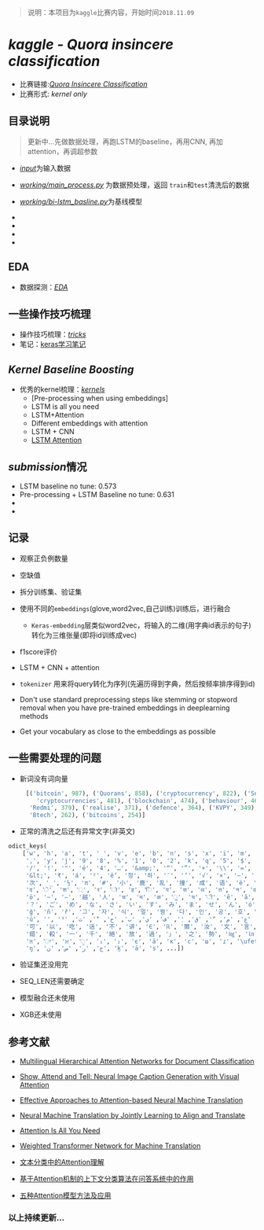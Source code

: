 > 说明：本项目为`kaggle`比赛内容，开始时间`2018.11.09`

# ***kaggle - Quora insincere classification***
- 比赛链接:[*Quora Insincere Classification*](https://www.kaggle.com/c/quora-insincere-questions-classification)
- 比赛形式: *kernel only*

## 目录说明
> 更新中...先做数据处理，再跑LSTM的baseline，再用CNN, 再加attention，再调超参数
- [*input*](./input)为输入数据
- [*working/main_process.py*](./main_process.py) 为数据预处理，返回 `train`和`test`清洗后的数据
- [*working/bi-lstm_basline.py*](./bi-lstm_baseline.py)为基线模型

-
-
-
-


## EDA
- 数据探测：[*EDA*](./docs/eda.md)



## 一些操作技巧梳理

- 操作技巧梳理：[*tricks*](./docs/trick.md)
- 笔记：[keras学习笔记](https://www.cnblogs.com/limitlessun/p/9296614.html#_label3)


## ***Kernel Baseline Boosting*** 

- 优秀的kernel梳理：[*kernels*](./docs/kernels.md)
    - [Pre-processing when using embeddings]
    - LSTM is all you need
    - LSTM+Attention
    - Different embeddings with attention
    - LSTM + CNN
    - [LSTM Attention](.https://www.kaggle.com/qqgeogor/keras-lstm-attention-glove840b-lb-0-043)

## *submission*情况
- LSTM baseline no tune: 0.573
- Pre-processing + LSTM Baseline no tune: 0.631
-
-


## 记录
- 观察正负例数量
- 空缺值
- 拆分训练集、验证集
- 使用不同的`embeddings`(glove,word2vec,自己训练)训练后，进行融合
    - `Keras-embedding`层类似word2vec，将输入的二维(用字典id表示的句子)转化为三维张量(即将id训练成vec)
- f1score评价

- LSTM + CNN + attention

- `tokenizer` 用来将query转化为序列(先遍历得到字典，然后按频率排序得到id)

- Don't use standard preprocessing steps like stemming or stopword removal when you have pre-trained embeddings in deeplearning methods

- Get your vocabulary as close to the embeddings as possible

## 一些需要处理的问题

- 新词没有词向量
```python
     [('bitcoin', 987), ('Quorans', 858), ('cryptocurrency', 822), ('Snapchat', 807), ('btech', 632), ('Brexit', 493), (
        'cryptocurrencies', 481), ('blockchain', 474), ('behaviour', 468), ('upvotes', 432), ('programme', 402), (
      'Redmi', 379), ('realise', 371), ('defence', 364), ('KVPY', 349), ('Paytm', 334), ('grey', 299), ('mtech', 281), (
      'Btech', 262), ('bitcoins', 254)]
```

- 正常的清洗之后还有异常文字(非英文)
```python
odict_keys(
    ['w', 'h', 'a', 't', ' ', 'v', 'e', 'b', 'n', 's', 'x', 'i', 'm', 'u', 'o', 'd', 'l', 'p', 'r', '?', 'c', 'g', 'f',
     ',', 'y', 'j', '9', '8', '%', '1', '0', '2', 'k', 'q', '5', '$', '6', '.', 'z', '(', ')', "'", '-', '’', '3', '7',
     '/', '!', '"', 'é', '4', '…', '&amp;', '“', '”', '+', '\\', '=', '{', '^', '}', ';', '[', ']', '|', ':', '*',
     '&lt;', '₹', 'á', '²', 'ế', '청', '하', '¨', '‘', '√', '×', '−', '´', '\xa0', '`', 'θ', '高', '端', '大', '气', '上', '档',
     '次', '_', '½', 'π', '#', '小', '鹿', '乱', '撞', '成', '语', 'ë', 'à', 'ç', '@', 'ü', 'č', 'ć', 'ž', 'đ', '&gt;', '°',
     'द', 'े', 'श', '्', 'र', 'ो', 'ह', 'ि', 'प', 'स', 'थ', 'त', 'न', 'व', 'ा', 'ल', 'ं', '林', '彪', '€', '\u200b', '˚',
     'ö', '~', '—', '越', '人', 'च', 'म', 'क', 'ु', 'य', 'ी', 'ê', 'ă', 'ễ', '∞', '抗', '日', '神', '剧', '，', '\uf02d', '–',
     '？', 'ご', 'め', 'な', 'さ', 'い', 'す', 'み', 'ま', 'せ', 'ん', 'ó', 'è', '£', '¡', 'ś', '≤', '¿', 'λ', '魔', '法', '师', '）',
     'ğ', 'ñ', 'ř', '그', '자', '식', '멀', '쩡', '다', '인', '공', '호', '흡', '데', '혀', '밀', '어', '넣', '는', '거', '보', '니', 'ǒ',
     'ú', '️', 'ش', 'ه', 'ا', 'د', 'ة', 'ل', 'ت', 'َ', 'ع', 'م', 'ّ', 'ق', 'ِ', 'ف', 'ي', 'ب', 'ح', 'ْ', 'ث', '³', '饭',
     '可', '以', '吃', '话', '不', '讲', '∈', 'ℝ', '爾', '汝', '文', '言', '∀', '禮', 'इ', 'ब', 'छ', 'ड', '़', 'ʒ', '有', '「', '寧',
     '錯', '殺', '一', '千', '絕', '放', '過', '」', '之', '勢', '㏒', '㏑', 'ू', 'â', 'ω', 'ą', 'ō', '精', '杯', 'í', '生', '懸', '命',
     'ਨ', 'ਾ', 'ਮ', 'ੁ', '₁', '₂', 'ϵ', 'ä', 'к', 'с', 'ш', 'ɾ', '\ufeff', 'ã', '©', '\x9d', 'ū', '™', '＝', 'ù', 'ɪ',
     'ŋ', 'خ', 'ر', 'س', 'ن', 'ḵ', 'ā', 'ѕ', ...])
```

- 验证集还没用完

- SEQ_LEN还需要确定

- 模型融合还未使用

- XGB还未使用

## 参考文献

- [Multilingual Hierarchical Attention Networks for Document Classification](https://arxiv.org/abs/1707.00896v1)

- [ Show, Attend and Tell: Neural Image Caption Generation with Visual Attention](https://www.paperweekly.site/papers/812)
- [Effective Approaches to Attention-based Neural Machine Translation](https://www.paperweekly.site/papers/806)
- [Neural Machine Translation by Jointly Learning to Align and Translate](https://www.paperweekly.site/papers/434)
- [Attention Is All You Need](https://www.paperweekly.site/papers/224)
- [ Weighted Transformer Network for Machine Translation](https://www.paperweekly.site/papers/2013)

- [文本分类中的Attention理解](https://blog.csdn.net/fkyyly/article/details/82501126?from=singlemessage&isappinstalled=0)

- [基于Attention机制的上下文分类算法在问答系统中的作用](https://www.jianshu.com/p/13bddd67cac3?from=singlemessage&isappinstalled=0)

- [五种Attention模型方法及应用](https://blog.csdn.net/m0epNwstYk4/article/details/81073986?from=singlemessage&isappinstalled=0)


### 以上持续更新...
